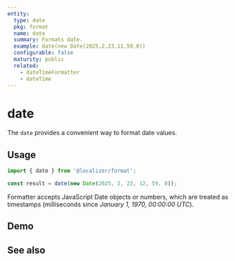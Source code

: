 ```yaml
---
entity:
  type: date
  pkg: format
  name: date
  summary: Formats date.
  example: date(new Date(2025,2,23,11,59,0))
  configurable: false
  maturity: public
  related:
    - dateTimeFormatter
    - dateTime
---
```


# date <Package name="format"/>

The `date` provides a convenient way to format date values.

## Usage

```typescript twoslash
import { date } from '@localizer/format';

const result = date(new Date(2025, 2, 23, 12, 59, 0));
```

Formatter accepts JavaScript Date objects or numbers, which are treated as timestamps (milliseconds since _January 1, 1970, 00:00:00 UTC_).

## Demo

<script setup>
  import { ref } from 'vue';
  import { NFormItem } from 'naive-ui/es/form';
  import { NDatePicker } from 'naive-ui/es/date-picker';

  const value = ref(1742723940000);
</script>

<EntityDemo :args="[value]">
  <NFormItem label="Value">
    <NDatePicker v-model:value="value" type="datetime" />
  </NFormItem>
</EntityDemo>

## See also

<Entities />
